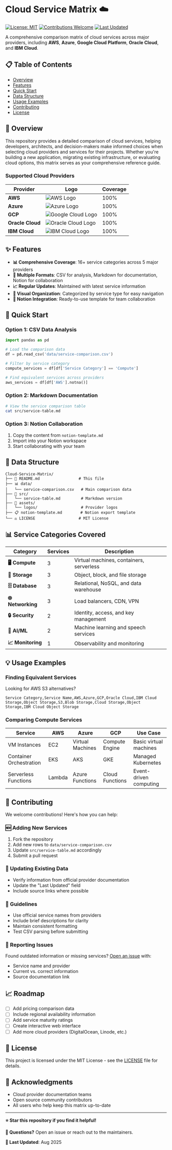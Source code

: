 # Cloud Service Matrix ☁️

[![License: MIT](https://img.shields.io/badge/License-MIT-yellow.svg)](https://opensource.org/licenses/MIT)
[![Contributions Welcome](https://img.shields.io/badge/contributions-welcome-brightgreen.svg?style=flat)](CONTRIBUTING.md)
[![Last Updated](https://img.shields.io/badge/last%20updated-2025--08--03-blue.svg)](https://github.com/AAkinDev/Cloud-Service-Matrix)

A comprehensive comparison matrix of cloud services across major providers, including **AWS**, **Azure**, **Google Cloud Platform**, **Oracle Cloud**, and **IBM Cloud**.

## 📋 Table of Contents

- [Overview](#overview)
- [Features](#features)
- [Quick Start](#quick-start)
- [Data Structure](#data-structure)
- [Usage Examples](#usage-examples)
- [Contributing](#contributing)
- [License](#license)

## 🎯 Overview

This repository provides a detailed comparison of cloud services, helping developers, architects, and decision-makers make informed choices when selecting cloud providers and services for their projects. Whether you're building a new application, migrating existing infrastructure, or evaluating cloud options, this matrix serves as your comprehensive reference guide.

### Supported Cloud Providers

| Provider | Logo | Coverage |
|----------|------|----------|
| **AWS** | ![AWS Logo](https://raw.githubusercontent.com/AAkinDev/Cloud-Service-Matrix/main/assets/logos/aws.png) | 100% |
| **Azure** | ![Azure Logo](https://raw.githubusercontent.com/AAkinDev/Cloud-Service-Matrix/main/assets/logos/Azure.png) | 100% |
| **GCP** | ![Google Cloud Logo](https://raw.githubusercontent.com/AAkinDev/Cloud-Service-Matrix/main/assets/logos/Google_cloud.png) | 100% |
| **Oracle Cloud** | ![Oracle Cloud Logo](https://raw.githubusercontent.com/AAkinDev/Cloud-Service-Matrix/main/assets/logos/oracle-cloud.png) | 100% |
| **IBM Cloud** | ![IBM Cloud Logo](https://raw.githubusercontent.com/AAkinDev/Cloud-Service-Matrix/main/assets/logos/IBM_Cloud_logo.png) | 100% |

## ✨ Features

- **📊 Comprehensive Coverage**: 16+ service categories across 5 major providers
- **🔄 Multiple Formats**: CSV for analysis, Markdown for documentation, Notion for collaboration
- **📈 Regular Updates**: Maintained with latest service information
- **🎨 Visual Organization**: Categorized by service type for easy navigation
- **🔗 Notion Integration**: Ready-to-use template for team collaboration

## 🚀 Quick Start

### Option 1: CSV Data Analysis
```python
import pandas as pd

# Load the comparison data
df = pd.read_csv('data/service-comparison.csv')

# Filter by service category
compute_services = df[df['Service Category'] == 'Compute']

# Find equivalent services across providers
aws_services = df[df['AWS'].notna()]
```

### Option 2: Markdown Documentation
```bash
# View the service comparison table
cat src/service-table.md
```

### Option 3: Notion Collaboration
1. Copy the content from `notion-template.md`
2. Import into your Notion workspace
3. Start collaborating with your team

## 📁 Data Structure

```
Cloud-Service-Matrix/
├── 📄 README.md                 # This file
├── 📊 data/
│   └── service-comparison.csv   # Main comparison data
├── 📝 src/
│   └── service-table.md         # Markdown version
├── 🎨 assets/
│   └── logos/                   # Provider logos
├── 📋 notion-template.md        # Notion export template
└── ⚖️ LICENSE                   # MIT License
```

## 📊 Service Categories Covered

| Category | Services | Description |
|----------|----------|-------------|
| **🖥️ Compute** | 3 | Virtual machines, containers, serverless |
| **💾 Storage** | 3 | Object, block, and file storage |
| **🗄️ Database** | 3 | Relational, NoSQL, and data warehouse |
| **🌐 Networking** | 3 | Load balancers, CDN, VPN |
| **🔒 Security** | 2 | Identity, access, and key management |
| **🤖 AI/ML** | 2 | Machine learning and speech services |
| **📈 Monitoring** | 1 | Observability and monitoring |

## 💡 Usage Examples

### Finding Equivalent Services
Looking for AWS S3 alternatives?
```csv
Service Category,Service Name,AWS,Azure,GCP,Oracle Cloud,IBM Cloud
Storage,Object Storage,S3,Blob Storage,Cloud Storage,Object Storage,IBM Cloud Object Storage
```

### Comparing Compute Services
| Service | AWS | Azure | GCP | Use Case |
|---------|-----|-------|-----|----------|
| VM Instances | EC2 | Virtual Machines | Compute Engine | Basic virtual machines |
| Container Orchestration | EKS | AKS | GKE | Managed Kubernetes |
| Serverless Functions | Lambda | Azure Functions | Cloud Functions | Event-driven computing |

## 🤝 Contributing

We welcome contributions! Here's how you can help:

### 🆕 Adding New Services
1. Fork the repository
2. Add new rows to `data/service-comparison.csv`
3. Update `src/service-table.md` accordingly
4. Submit a pull request

### 🔄 Updating Existing Data
- Verify information from official provider documentation
- Update the "Last Updated" field
- Include source links where possible

### 📝 Guidelines
- Use official service names from providers
- Include brief descriptions for clarity
- Maintain consistent formatting
- Test CSV parsing before submitting

### 🐛 Reporting Issues
Found outdated information or missing services? [Open an issue](../../issues) with:
- Service name and provider
- Current vs. correct information
- Source documentation link

## 📈 Roadmap

- [ ] Add pricing comparison data
- [ ] Include regional availability information
- [ ] Add service maturity ratings
- [ ] Create interactive web interface
- [ ] Add more cloud providers (DigitalOcean, Linode, etc.)

## 📄 License

This project is licensed under the MIT License - see the [LICENSE](LICENSE) file for details.

## 🙏 Acknowledgments

- Cloud provider documentation teams
- Open source community contributors
- All users who help keep this matrix up-to-date

---

**⭐ Star this repository if you find it helpful!**

**📧 Questions?** Open an issue or reach out to the maintainers.

**🔄 Last Updated**: Aug 2025
